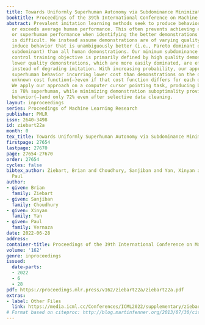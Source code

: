 ```yaml
---
title: Towards Uniformly Superhuman Autonomy via Subdominance Minimization
booktitle: Proceedings of the 39th International Conference on Machine Learning
abstract: Prevalent imitation learning methods seek to produce behavior that matches
  or exceeds average human performance. This often prevents achieving expert-level
  or superhuman performance when identifying the better demonstrations to imitate
  is difficult. We instead assume demonstrations are of varying quality and seek to
  induce behavior that is unambiguously better (i.e., Pareto dominant or minimally
  subdominant) than all human demonstrations. Our minimum subdominance inverse optimal
  control training objective is primarily defined by high quality demonstrations;
  lower quality demonstrations, which are more easily dominated, are effectively ignored
  instead of degrading imitation. With increasing probability, our approach produces
  superhuman behavior incurring lower cost than demonstrations on the demonstrator’s
  unknown cost function{—}even if that cost function differs for each demonstration.
  We apply our approach on a computer cursor pointing task, producing behavior that
  is 78% superhuman, while minimizing demonstration suboptimality provides 50% superhuman
  behavior{—}and only 72% even after selective data cleaning.
layout: inproceedings
series: Proceedings of Machine Learning Research
publisher: PMLR
issn: 2640-3498
id: ziebart22a
month: 0
tex_title: Towards Uniformly Superhuman Autonomy via Subdominance Minimization
firstpage: 27654
lastpage: 27670
page: 27654-27670
order: 27654
cycles: false
bibtex_author: Ziebart, Brian and Choudhury, Sanjiban and Yan, Xinyan and Vernaza,
  Paul
author:
- given: Brian
  family: Ziebart
- given: Sanjiban
  family: Choudhury
- given: Xinyan
  family: Yan
- given: Paul
  family: Vernaza
date: 2022-06-28
address:
container-title: Proceedings of the 39th International Conference on Machine Learning
volume: '162'
genre: inproceedings
issued:
  date-parts:
  - 2022
  - 6
  - 28
pdf: https://proceedings.mlr.press/v162/ziebart22a/ziebart22a.pdf
extras:
- label: Other Files
  link: https://media.icml.cc/Conferences/ICML2022/supplementary/ziebart22a-supp.zip
# Format based on citeproc: http://blog.martinfenner.org/2013/07/30/citeproc-yaml-for-bibliographies/
---
```

